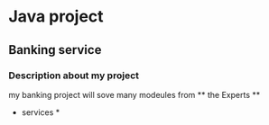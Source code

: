 # Java project
## Banking service

### Description about my project
my banking project will sove many modeules from ** the Experts **
* services *
